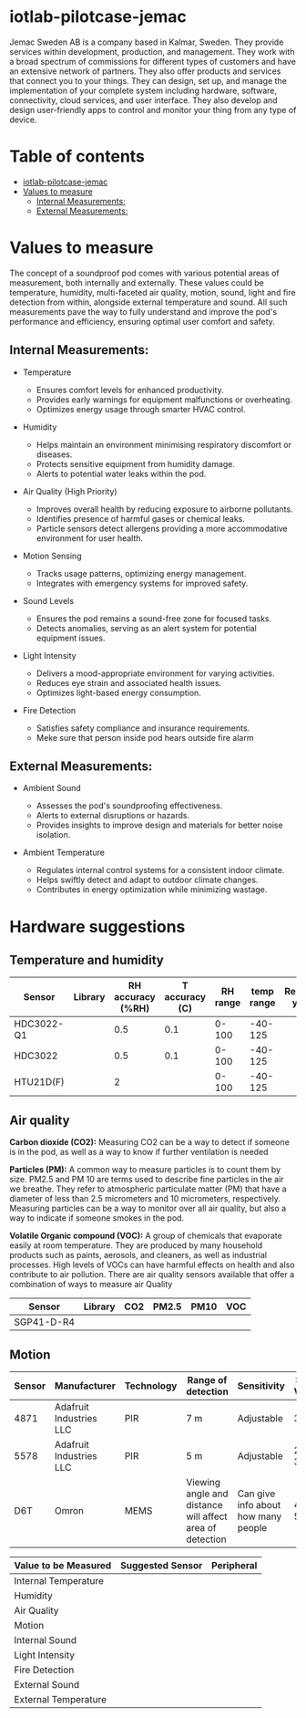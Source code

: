 # iotlab-pilotcase-jemac
Jemac Sweden AB is a company based in Kalmar, Sweden. They provide services within development, production, and management. They work with a broad spectrum of commissions for different types of customers and have an extensive network of partners. They also offer products and services that connect you to your things. They can design, set up, and manage the implementation of your complete system including hardware, software, connectivity, cloud services, and user interface. They also develop and design user-friendly apps to control and monitor your thing from any type of device.

# Table of contents
* [iotlab-pilotcase-jemac](#iotlab-pilotcase-jemac)
* [Values to measure](#values-to-measure)
   * [Internal Measurements:](#internal-measurements)
   * [External Measurements:](#external-measurements)

# Values to measure
The concept of a soundproof pod comes with various potential areas of measurement, both internally and externally. These values could be temperature, humidity, multi-faceted air quality, motion, sound, light and fire detection from within, alongside external temperature and sound. All such measurements pave the way to fully understand and improve the pod's performance and efficiency, ensuring optimal user comfort and safety.

## Internal Measurements:
- Temperature
   - Ensures comfort levels for enhanced productivity.
   - Provides early warnings for equipment malfunctions or overheating.
   - Optimizes energy usage through smarter HVAC control.

- Humidity
   - Helps maintain an environment minimising respiratory discomfort or diseases.
   - Protects sensitive equipment from humidity damage.
   - Alerts to potential water leaks within the pod.

- Air Quality (High Priority)
   - Improves overall health by reducing exposure to airborne pollutants.
   - Identifies presence of harmful gases or chemical leaks.
   - Particle sensors detect allergens providing a more accommodative environment for user health.

- Motion Sensing
   - Tracks usage patterns, optimizing energy management.
   - Integrates with emergency systems for improved safety.

- Sound Levels
   - Ensures the pod remains a sound-free zone for focused tasks.
   - Detects anomalies, serving as an alert system for potential equipment issues. 

- Light Intensity
   - Delivers a mood-appropriate environment for varying activities.
   - Reduces eye strain and associated health issues.
   - Optimizes light-based energy consumption.

- Fire Detection
   - Satisfies safety compliance and insurance requirements.
   - Meke sure that person inside pod hears outside fire alarm

## External Measurements:
- Ambient Sound
   - Assesses the pod's soundproofing effectiveness.
   - Alerts to external disruptions or hazards.
   - Provides insights to improve design and materials for better noise isolation.

- Ambient Temperature
   - Regulates internal control systems for a consistent indoor climate.
   - Helps swiftly detect and adapt to outdoor climate changes.
   - Contributes in energy optimization while minimizing wastage.


# Hardware suggestions

## Temperature and humidity
| Sensor | Library | RH accuracy (%RH)| T accuracy (C)| RH range | temp range |Release year|
|--------|---------|------------------|---------------|----------|------------|------------|
|HDC3022-Q1|       |0.5               |0.1            |0-100     |-40-125     |            |
|HDC3022 |         |0.5               |0.1            |0-100     |-40-125     |            |
|HTU21D(F) |       |2                 |               |0-100     |-40-125     |            |

## Air quality

**Carbon dioxide (CO2):** Measuring CO2 can be a way to detect if someone is in the pod, as well as a way to know if further ventilation is needed

**Particles (PM):** A common way to measure particles is to count them by size. PM2.5 and PM 10 are terms used to describe fine particles in the air we breathe. They refer to atmospheric particulate matter (PM) that have a diameter of less than 2.5 micrometers and 10 micrometers, respectively.  Measuring particles can be a way to monitor over all air quality, but also a way to indicate if someone smokes in the pod.

**Volatile Organic compound (VOC):** A group of chemicals that evaporate easily at room temperature. They are produced by many household products such as paints, aerosols, and cleaners, as well as industrial processes. High levels of VOCs can have harmful effects on health and also contribute to air pollution.
There are air quality sensors available that offer a combination of ways to measure air Quality

| Sensor | Library | CO2 | PM2.5 | PM10 |VOC|
|-|-|-|-|-|-|
|SGP41-D-R4| 

## Motion

|Sensor|Manufacturer|Technology| Range of detection |Sensitivity|Supply Voltage|
|-|-|-|-|-|-|
|4871|Adafruit Industries LLC|PIR|7 m|Adjustable|3 - 12|
|5578|Adafruit Industries LLC |PIR|5 m|Adjustable|2.2 - 3.7|
|D6T|Omron|MEMS|Viewing angle and distance will affect area of detection|Can give info about how many people| 4.5 - 5.5|







| Value to be Measured | Suggested Sensor | Peripheral |
|----------------------|------------------|------------|
| Internal Temperature |                  |            |
| Humidity             |                  |            |
| Air Quality          |                  |            |
| Motion               |                  |            |
| Internal Sound       |                  |            |
| Light Intensity      |                  |            |
| Fire Detection       |                  |            |
| External Sound       |                  |            |
| External Temperature |                  |            |
